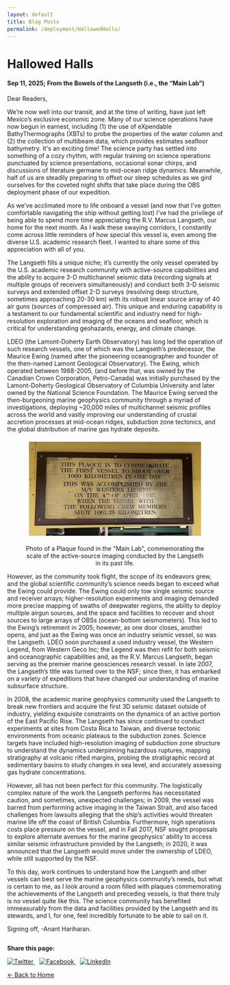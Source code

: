 ```yaml
---
layout: default
title: Blog Posts
permalink: /deployment/HallowedHalls/
---
```



<style>
  header {
    background-color: #0077be !important;
    background-image: linear-gradient(120deg, #003973, #0077be, #00c6ff) !important;
  }
</style>

# Hallowed Halls

#### Sep 11, 2025; From the Bowels of the Langseth (i.e., the “Main Lab”)

Dear Readers,

We’re now well into our transit, and at the time of writing, have just left Mexico’s exclusive economic zone. Many of our science operations have now begun in earnest, including (1) the use of eXpendable BathyThermographs (XBTs) to probe the properties of the water column and (2) the collection of multibeam data, which provides estimates seafloor bathymetry. It's an exciting time! The science party has settled into something of a cozy rhythm, with regular training on science operations punctuated by science presentations, occasional sonar chirps, and discussions of literature germane to mid-ocean ridge dynamics. Meanwhile, half of us are steadily preparing to offset our sleep schedules as we gird ourselves for the coveted night shifts that take place during the OBS deployment phase of our expedition. 

As we’ve acclimated more to life onboard a vessel (and now that I’ve gotten comfortable navigating the ship without getting lost) I’ve had the privilege of being able to spend more time appreciating the R.V. Marcus Langseth, our home for the next month. As I walk these swaying corridors, I constantly come across little reminders of how special this vessel is, even among the diverse U.S. academic research fleet. I wanted to share some of this appreciation with all of you.

The Langseth fills a unique niche; it’s currently the only vessel operated by the U.S. academic research community with active-source capabilities and the ability to acquire 3-D multichannel seismic data (recording signals at multiple groups of receivers simultaneously)  and conduct both 3-D seismic surveys and extended offset 2-D surveys (resolving deep structure, sometimes approaching 20-30 km) with its robust linear source array of 40 air guns (sources of compressed air). This unique and enduring capability is a testament to our fundamental scientific and industry need for high-resolution exploration and imaging of the oceans and seafloor, which is critical for understanding geohazards, energy, and climate change. 

LDEO (the Lamont-Doherty Earth Observatory) has long led the operation of such research vessels, one of which was the Langseth’s predecessor, the Maurice Ewing (named after the pioneering oceanographer and founder of the then-named Lamont Geological Observatory). The Ewing, which operated between 1988-2005, (and before that, was owned by the Canadian Crown Corporation, Petro-Canada) was initially purchased by the Lamont-Doherty Geological Observatory of Columbia University and later owned by the National Science Foundation. The Maurice Ewing served the then-burgeoning marine geophysics community through a myriad of investigations, deploying ~20,000 miles of multichannel seismic profiles across the world and vastly improving our understanding of crustal accretion processes at mid-ocean ridges, subduction zone tectonics, and the global distribution of marine gas hydrate deposits. 


<figure> 
  <img src="/assets/images/Plaque_Legend.png" alt="Photo Commemorating Achievements of the West Legend" style="max-width: 95%; height: auto; display: block; margin: 1.5em auto;" /> 
  <figcaption style="text-align: center;">Photo of a Plaque found in the "Main Lab", commemorating the scale of the active-source imaging conducted by the Langseth in its past life.</figcaption> 
</figure>

However, as the community took flight, the scope of its endeavors grew, and the global scientific community’s science needs began to exceed what the Ewing could provide. The Ewing could only tow single seismic source and receiver arrays; higher-resolution experiments and imaging demanded more precise mapping of swaths of deepwater regions, the ability to deploy multiple airgun sources, and the space and facilities to recover and shoot sources to large arrays of OBSs (ocean-bottom seismometers). This led to the Ewing’s retirement in 2005; however, as one door closes, another opens, and just as the Ewing was once an industry seismic vessel, so was the Langseth. LDEO soon purchased a used industry vessel, the Western Legend, from Western Geco Inc; the Legend was then refit for both seismic and oceanographic capabilities and, as the R.V. Marcus Langseth, began serving as the premier marine geosciences research vessel. In late 2007, the Langseth’s title was turned over to the NSF; since then, it has embarked on a variety of expeditions that have changed our understanding of marine subsurface structure.

In 2008, the academic marine geophysics community used the Langseth to break new frontiers and acquire the first 3D seismic dataset outside of industry, yielding exquisite constraints on the dynamics of an active portion of the East Pacific Rise. The Langseth has since continued to conduct experiments at sites from Costa Rica to Taiwan, and diverse tectonic environments from oceanic plateaus to the subduction zones. Science targets have included high-resolution imaging of subduction zone structure to understand the dynamics underpinning hazardous ruptures, mapping stratigraphy at volcanic rifted margins, probing the stratigraphic record at sedimentary basins to study changes in sea level, and accurately assessing gas hydrate concentrations. 

However, all has not been perfect for this community. The logistically complex nature of the work the Langseth performs has necessitated caution, and sometimes, unexpected challenges; in 2009, the vessel was barred from performing active imaging in the Taiwan Strait, and also faced challenges from lawsuits alleging that the ship’s activities would threaten marine life off the coast of British Columbia. Furthermore, high operations costs place pressure on the vessel, and in Fall 2017, NSF sought proposals to explore alternate avenues for the marine geophysics’ ability to access similar seismic infrastructure provided by the Langseth; in 2020, it was announced that the Langseth would move under the ownership of LDEO, while still supported by the NSF.

To this day, work continues to understand how the Langseth and other vessels can best serve the marine geophysics community’s needs, but what is certain to me, as I look around a room filled with plaques commemorating the achievements of the Langseth and preceding vessels, is that there truly is no vessel quite like this. The science community has benefited immeasurably from the data and facilities provided by the Langseth and its stewards, and I, for one, feel incredibly fortunate to be able to sail on it. 

Signing off,
-Anant Hariharan.



<div style="margin-top: 2em;">
  <p><strong>Share this page:</strong></p>
  <a href="https://twitter.com/intent/tweet?url={{ page.url | absolute_url }}&text={{ page.title | uri_escape }}" target="_blank" style="margin-right: 10px;">
    <img src="https://cdn.jsdelivr.net/npm/simple-icons@v5/icons/twitter.svg" alt="Twitter" width="24" height="24">
  </a>
  <a href="https://www.facebook.com/sharer/sharer.php?u={{ page.url | absolute_url }}" target="_blank" style="margin-right: 10px;">
    <img src="https://cdn.jsdelivr.net/npm/simple-icons@v5/icons/facebook.svg" alt="Facebook" width="24" height="24">
  </a>
  <a href="https://www.linkedin.com/shareArticle?mini=true&url={{ page.url | absolute_url }}&title={{ page.title | uri_escape }}" target="_blank">
    <img src="https://cdn.jsdelivr.net/npm/simple-icons@v5/icons/linkedin.svg" alt="LinkedIn" width="24" height="24">
  </a>
</div>


[← Back to Home](/)
